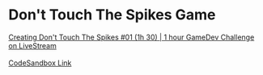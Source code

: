 # Don't Touch The Spikes Game


<a href="https://www.youtube.com/watch?v=1Nk2T05nMDE" target="_blank">Creating Don't Touch The Spikes #01 (1h 30) | 1 hour GameDev Challenge on LiveStream</a>
</br>
</br>
<a href="https://codesandbox.io/s/dont-touch-the-spikes-iwr4y" target="_blank">CodeSandbox Link</a>

